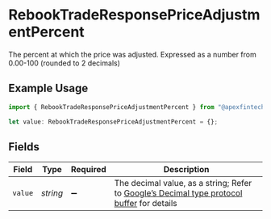 # RebookTradeResponsePriceAdjustmentPercent

The percent at which the price was adjusted. Expressed as a number from 0.00-100 (rounded to 2 decimals)

## Example Usage

```typescript
import { RebookTradeResponsePriceAdjustmentPercent } from "@apexfintechsolutions/ascend-sdk/models/components";

let value: RebookTradeResponsePriceAdjustmentPercent = {};
```

## Fields

| Field                                                                                                                                                                                                              | Type                                                                                                                                                                                                               | Required                                                                                                                                                                                                           | Description                                                                                                                                                                                                        |
| ------------------------------------------------------------------------------------------------------------------------------------------------------------------------------------------------------------------ | ------------------------------------------------------------------------------------------------------------------------------------------------------------------------------------------------------------------ | ------------------------------------------------------------------------------------------------------------------------------------------------------------------------------------------------------------------ | ------------------------------------------------------------------------------------------------------------------------------------------------------------------------------------------------------------------ |
| `value`                                                                                                                                                                                                            | *string*                                                                                                                                                                                                           | :heavy_minus_sign:                                                                                                                                                                                                 | The decimal value, as a string; Refer to [Google’s Decimal type protocol buffer](https://github.com/googleapis/googleapis/blob/40203ca1880849480bbff7b8715491060bbccdf1/google/type/decimal.proto#L33) for details |